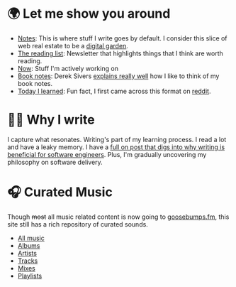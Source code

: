 # 🌍 Let me show you around
- [Notes](/note): This is where stuff I write goes by default. I consider this slice of web real estate to be a [digital garden](/digital-garden).
- [The reading list](/read): Newsletter that highlights things that I think are worth reading.
- [Now](/now): Stuff I'm actively working on
- [Book notes](/book): Derek Sivers [explains really well](https://sive.rs/bfaq) how I like to think of my book notes.
- [Today I learned](/til): Fun fact, I first came across this format on [reddit](https://www.reddit.com/r/todayilearned/).

# ✍🏽 Why I write
I capture what resonates. Writing's part of my learning process. I read a lot and have a leaky memory. I have a [full on post that digs into why writing is beneficial for software engineers](/why-write). Plus, I'm gradually uncovering my philosophy on software delivery.

# 🎧 Curated Music
Though ~~most~~ all music related content is now going to [goosebumps.fm](https://goosebumps.fm), this site still has a rich repository of curated sounds.
- [All music](/tags/music/)
- [Albums](/album)
- [Artists](/artist)
- [Tracks](/track)
- [Mixes](/mix)
- [Playlists](/tags/playlist)